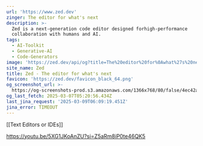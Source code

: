 ```yaml
---
url: 'https://www.zed.dev'
zinger: The editor for what's next
description: >-
  Zed is a next-generation code editor designed forhigh-performance
  collaboration with humans and AI.
tags:
  - AI-Toolkit
  - Generative-AI
  - Code-Generators
image: 'https://zed.dev/api/og?title=The%20editor%20for%0Awhat%27s%20next'
site_name: Zed
title: Zed - The editor for what's next
favicon: 'https://zed.dev/favicon_black_64.png'
og_screenshot_url: >-
  https://og-screenshots-prod.s3.amazonaws.com/1366x768/80/false/4ec42a68d8a1a84d2e195e4a8a18812ff14585034898a24648bd4e63992c54cc.jpeg
og_last_fetch: 2025-03-07T05:20:56.434Z
last_jina_request: '2025-03-09T06:09:19.451Z'
jina_error: TIMEOUT
---
```

[[Text Editors or IDEs]]

https://youtu.be/5XG1JKoAnZU?si=Z5aRm8iP0te46QK5
